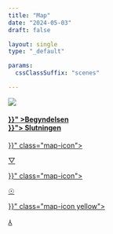 ```yaml
---
title: "Map"
date: "2024-05-03"
draft: false

layout: single
type: "_default"

params:
  cssClassSuffix: "scenes"

---
```


<div id="mapFolder">

  <img src="/images/Mirroring_map32.png" id="map">
<div id="map_menu">
  <h4 id="beginning"><a href="{{< ref "/" >}}" >Begyndelsen</a><br><a href="{{< ref "/map/chapters/chapter4/scene23" >}}">
    Slutningen
    </a></h4>
    </div>

  <div id="prismaScenes">
      <a href="{{< ref "/map/chapters/chapter2/scene07" >}}" class="map-icon">
        <p class="dPink" id="prisma">&#9661;</p>
      </a>
  </div>

  <div id="wellScenes">
      <a href="{{< ref "/map/chapters/chapter1/scene1" >}}" class="map-icon">
        <p id="well" class="orange">&#9737;</p>
      </a>
  </div>
  <div id="antennaScenes">
      <a href="{{< ref "/map/chapters/chapter3/scene13" >}}" class="map-icon yellow">
          <p id="antenna" class="yellow">&#8516;</p>
      </a>
  </div>

</div>

<script src="/js/map.js" type="module"></script>
